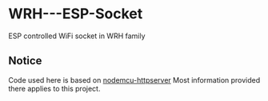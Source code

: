 # WRH---ESP-Socket
ESP controlled WiFi socket in WRH family

## Notice
Code used here is based on [nodemcu-httpserver](https://github.com/marcoskirsch/nodemcu-httpserver)
Most information provided there applies to this project.
